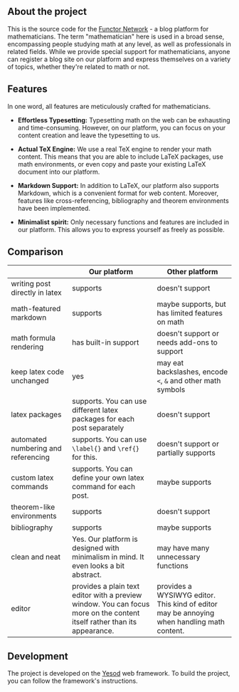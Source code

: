 ## About the project

This is the source code for the [Functor Network](https://functor.network) - a blog platform for mathematicians. The term "mathematician" here is used in a broad sense, encompassing people studying math at any level, as well as professionals in related fields. While we provide special support for mathematicians, anyone can register a blog site on our platform and express themselves on a variety of topics, whether they're related to math or not.

## Features

In one word, all features are meticulously crafted for mathematicians.

- **Effortless Typesetting:** Typesetting math on the web can be exhausting and time-consuming. However, on our platform, you can focus on your content creation and leave the typesetting to us.

- **Actual TeX Engine:** We use a real TeX engine to render your math content. This means that you are able to include LaTeX packages, use math environments, or even copy and paste your existing LaTeX document into our platform.

- **Markdown Support:** In addition to LaTeX, our platform also supports Markdown, which is a convenient format for web content. Moreover, features like cross-referencing, bibliography and theorem environments have been implemented.

- **Minimalist spirit:** Only necessary functions and features are included in our platform. This allows you to express yourself as freely as possible.


## Comparison

|           | Our platform  | Other platform |
|-----------|---------------|----------------|
| writing post directly in latex | supports | doesn't support |
| math-featured markdown | supports | maybe supports, but has limited features on math |
| math formula rendering | has built-in support | doesn't support or needs add-ons to support |
| keep latex code unchanged | yes | may eat backslashes, encode `<`, `&` and other math symbols |
| latex packages | supports. You can use different latex packages for each post separately | doesn't support |
| automated numbering and referencing | supports. You can use `\label{}` and `\ref{}` for this. | doesn't support or partially supports |
| custom latex commands | supports. You can define your own latex command for each post. | maybe supports |
| theorem-like environments | supports | doesn't support |
| bibliography | supports | maybe supports |
| clean and neat | Yes. Our platform is designed with minimalism in mind. It even looks a bit abstract. | may have many unnecessary functions |
| editor | provides a plain text editor with a preview window. You can focus more on the content itself rather than its appearance. | provides a WYSIWYG editor. This kind of editor may be annoying when handling math content. |

## Development

The project is developed on the [Yesod](https://www.yesodweb.com/) web framework. To build the project, you can follow the framework's instructions. 